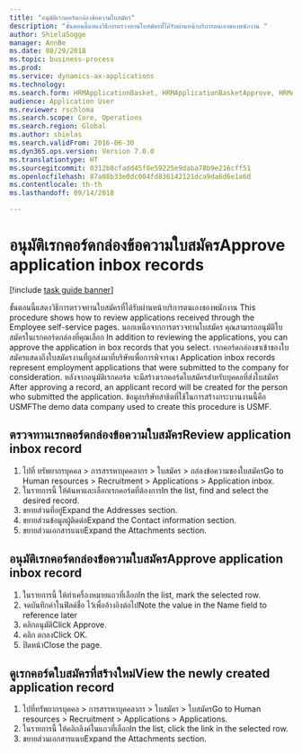 ```yaml
--- 
title: "อนุมัติเรกคอร์ดกล่องข้อความใบสมัคร"
description: "ขั้นตอนนี้แสดงวิธีการตรวจทานใบสมัครที่ได้รับผ่านหน้าบริการตนเองของพนักงาน "
author: ShielaSogge
manager: AnnBe
ms.date: 08/29/2018
ms.topic: business-process
ms.prod: 
ms.service: dynamics-ax-applications
ms.technology: 
ms.search.form: HRMApplicationBasket, HRMApplicationBasketApprove, HRMApplication
audience: Application User
ms.reviewer: rschloma
ms.search.scope: Core, Operations
ms.search.region: Global
ms.author: shielas
ms.search.validFrom: 2016-06-30
ms.dyn365.ops.version: Version 7.0.0
ms.translationtype: HT
ms.sourcegitcommit: 0312b8cfadd45f8e59225e9daba78b9e216cff51
ms.openlocfilehash: 87a08b33e0dc004fd836142121dca9da6d6e1a6d
ms.contentlocale: th-th
ms.lasthandoff: 09/14/2018

---
```

# <a name="approve-application-inbox-records"></a><span data-ttu-id="3b9e5-103">อนุมัติเรกคอร์ดกล่องข้อความใบสมัคร</span><span class="sxs-lookup"><span data-stu-id="3b9e5-103">Approve application inbox records</span></span>

[!include [task guide banner](../../includes/task-guide-banner.md)]

<span data-ttu-id="3b9e5-104">ขั้นตอนนี้แสดงวิธีการตรวจทานใบสมัครที่ได้รับผ่านหน้าบริการตนเองของพนักงาน </span><span class="sxs-lookup"><span data-stu-id="3b9e5-104">This procedure shows how to review applications received through the Employee self-service pages.</span></span> <span data-ttu-id="3b9e5-105">นอกเหนือจากการตรวจทานใบสมัคร คุณสามารถอนุมัติใบสมัครในเรกคอร์ดกล่องที่คุณเลือก </span><span class="sxs-lookup"><span data-stu-id="3b9e5-105">In addition to reviewing the applications, you can approve the application in box records that you select.</span></span> <span data-ttu-id="3b9e5-106">เรกคอร์ดกล่องขาเข้าของใบสมัครแสดงถึงใบสมัครงานที่ถูกส่งมาที่บริษัทเพื่อการพิจารณา </span><span class="sxs-lookup"><span data-stu-id="3b9e5-106">Application inbox records represent employment applications that were submitted to the company for consideration.</span></span> <span data-ttu-id="3b9e5-107">หลังจากอนุมัติเรกคอร์ด จะมีสร้างเรกคอร์ดใบสมัครสำหรับบุคคลที่ส่งใบสมัคร </span><span class="sxs-lookup"><span data-stu-id="3b9e5-107">After approving a record, an applicant record will be created for the person who submitted the application.</span></span> <span data-ttu-id="3b9e5-108">ข้อมูลบริษัทสาธิตที่ใช้ในการสร้างกระบวนงานนี้คือ USMF</span><span class="sxs-lookup"><span data-stu-id="3b9e5-108">The demo data company used to create this procedure is USMF.</span></span>


## <a name="review-application-inbox-record"></a><span data-ttu-id="3b9e5-109">ตรวจทานเรกคอร์ดกล่องข้อความใบสมัคร</span><span class="sxs-lookup"><span data-stu-id="3b9e5-109">Review application inbox record</span></span>
1. <span data-ttu-id="3b9e5-110">ไปที่ ทรัพยากรบุคคล > การสรรหาบุคคลากร > ใบสมัคร > กล่องข้อความของใบสมัคร</span><span class="sxs-lookup"><span data-stu-id="3b9e5-110">Go to Human resources > Recruitment > Applications > Application inbox.</span></span>
2. <span data-ttu-id="3b9e5-111">ในรายการนี้ ให้ค้นหาและเลือกเรกคอร์ดที่ต้องการ</span><span class="sxs-lookup"><span data-stu-id="3b9e5-111">In the list, find and select the desired record.</span></span>
3. <span data-ttu-id="3b9e5-112">ขยายส่วนที่อยู่</span><span class="sxs-lookup"><span data-stu-id="3b9e5-112">Expand the Addresses section.</span></span>
4. <span data-ttu-id="3b9e5-113">ขยายส่วนข้อมูลผู้ติดต่อ</span><span class="sxs-lookup"><span data-stu-id="3b9e5-113">Expand the Contact information section.</span></span>
5. <span data-ttu-id="3b9e5-114">ขยายส่วนเอกสารแนบ</span><span class="sxs-lookup"><span data-stu-id="3b9e5-114">Expand the Attachments section.</span></span>

## <a name="approve-application-inbox-record"></a><span data-ttu-id="3b9e5-115">อนุมัติเรกคอร์ดกล่องข้อความใบสมัคร</span><span class="sxs-lookup"><span data-stu-id="3b9e5-115">Approve application inbox record</span></span>
1. <span data-ttu-id="3b9e5-116">ในรายการนี้ ให้ทำเครื่องหมายแถวที่เลือก</span><span class="sxs-lookup"><span data-stu-id="3b9e5-116">In the list, mark the selected row.</span></span>
2. <span data-ttu-id="3b9e5-117">จดบันทึกค่าในฟิลด์ชื่อ ไว้เพื่ออ้างอิงต่อไป</span><span class="sxs-lookup"><span data-stu-id="3b9e5-117">Note the value in the Name field to reference later</span></span>
3. <span data-ttu-id="3b9e5-118">คลิกอนุมัติ</span><span class="sxs-lookup"><span data-stu-id="3b9e5-118">Click Approve.</span></span>
4. <span data-ttu-id="3b9e5-119">คลิก ตกลง</span><span class="sxs-lookup"><span data-stu-id="3b9e5-119">Click OK.</span></span>
5. <span data-ttu-id="3b9e5-120">ปิดหน้า</span><span class="sxs-lookup"><span data-stu-id="3b9e5-120">Close the page.</span></span>

## <a name="view-the-newly-created-application-record"></a><span data-ttu-id="3b9e5-121">ดูเรกคอร์ดใบสมัครที่สร้างใหม่</span><span class="sxs-lookup"><span data-stu-id="3b9e5-121">View the newly created application record</span></span>
1. <span data-ttu-id="3b9e5-122">ไปที่ทรัพยากรบุคคล > การสรรหาบุคคลากร > ใบสมัคร > ใบสมัคร</span><span class="sxs-lookup"><span data-stu-id="3b9e5-122">Go to Human resources > Recruitment > Applications > Applications.</span></span>
2. <span data-ttu-id="3b9e5-123">ในรายการนี้ ให้คลิกลิงค์ในแถวที่เลือก</span><span class="sxs-lookup"><span data-stu-id="3b9e5-123">In the list, click the link in the selected row.</span></span>
3. <span data-ttu-id="3b9e5-124">ขยายส่วนเอกสารแนบ</span><span class="sxs-lookup"><span data-stu-id="3b9e5-124">Expand the Attachments section.</span></span>


